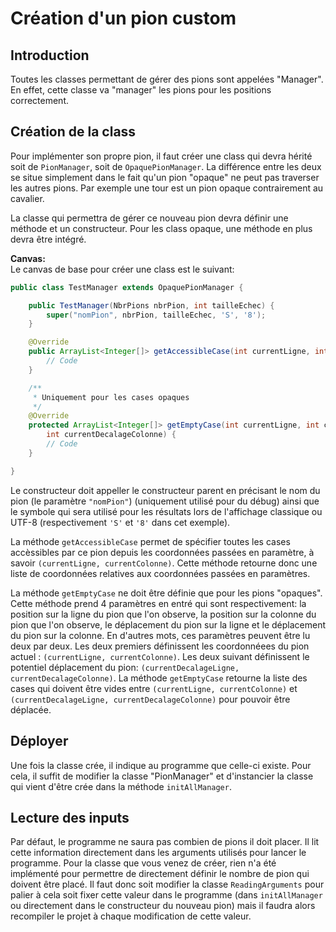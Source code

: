 # Création d'un pion custom

## Introduction
Toutes les classes permettant de gérer des pions sont appelées "Manager".  En effet, cette classe va "manager" les pions pour les positions correctement.

## Création de la class
Pour implémenter son propre pion, il faut créer une class qui devra hérité soit de `PionManager`, soit de `OpaquePionManager`.  La différence entre les deux se situe simplement dans le fait qu'un pion "opaque" ne peut pas traverser les autres pions.  Par exemple une tour est un pion opaque contrairement au cavalier.

La classe qui permettra de gérer ce nouveau pion devra définir une méthode et un constructeur.  Pour les class opaque, une méthode en plus devra être intégré.


**Canvas:**                           
Le canvas de base pour créer une class est le suivant:           
```java        
public class TestManager extends OpaquePionManager {

    public TestManager(NbrPions nbrPion, int tailleEchec) {
        super("nomPion", nbrPion, tailleEchec, 'S', '8');
    }

    @Override
    public ArrayList<Integer[]> getAccessibleCase(int currentLigne, int currentColonne) {
        // Code
    }

    /**
     * Uniquement pour les cases opaques
     */
    @Override
    protected ArrayList<Integer[]> getEmptyCase(int currentLigne, int currentColonne, int currentDecalageLigne, 
        int currentDecalageColonne) {
        // Code
    }

}
```

Le constructeur doit appeller le constructeur parent en précisant le nom du pion (le paramètre `"nomPion"`) (uniquement utilisé pour du débug) ainsi que le symbole qui sera utilisé pour les résultats lors de l'affichage classique ou UTF-8 (respectivement `'S'` et `'8'` dans cet exemple).

La méthode `getAccessibleCase` permet de spécifier toutes les cases accèssibles par ce pion depuis les coordonnées passées en paramètre, à savoir `(currentLigne, currentColonne)`.  Cette méthode retourne donc une liste de coordonnées relatives aux coordonnées passées en paramètres.

La méthode `getEmptyCase` ne doit être définie que pour les pions "opaques".  Cette méthode prend 4 paramètres en entré qui sont respectivement: la position sur la ligne du pion que l'on observe, la position sur la colonne du pion que l'on observe, le déplacement du pion sur la ligne et le déplacement du pion sur la colonne.  En d'autres mots, ces paramètres peuvent être lu deux par deux.  Les deux premiers définissent les coordonnéees du pion actuel : `(currentLigne, currentColonne)`.  Les deux suivant définissent le potentiel déplacement du pion: `(currentDecalageLigne, currentDecalageColonne)`.  La méthode `getEmptyCase` retourne la liste des cases qui doivent être vides entre `(currentLigne, currentColonne)` et `(currentDecalageLigne, currentDecalageColonne)` pour pouvoir être déplacée.

## Déployer
Une fois la classe crée, il indique au programme que celle-ci existe.  Pour cela, il suffit de modifier la classe "PionManager" et d'instancier la classe qui vient d'être crée dans la méthode `initAllManager`.

## Lecture des inputs
Par défaut, le programme ne saura pas combien de pions il doit placer.  Il lit cette information directement dans les arguments utilisés pour lancer le programme.  Pour la classe que vous venez de créer, rien n'a été implémenté pour permettre de directement définir le nombre de pion qui doivent être placé. Il faut donc soit modifier la classe `ReadingArguments` pour palier à cela soit fixer cette valeur dans le programme (dans `initAllManager` ou directement dans le constructeur du nouveau pion) mais il faudra alors recompiler le projet à chaque modification de cette valeur.

